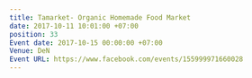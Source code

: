 ```yaml
---
title: Tamarket- Organic Homemade Food Market
date: 2017-10-11 10:01:00 +07:00
position: 33
Event date: 2017-10-15 00:00:00 +07:00
Venue: DeN
Event URL: https://www.facebook.com/events/155999971660028
---
```


